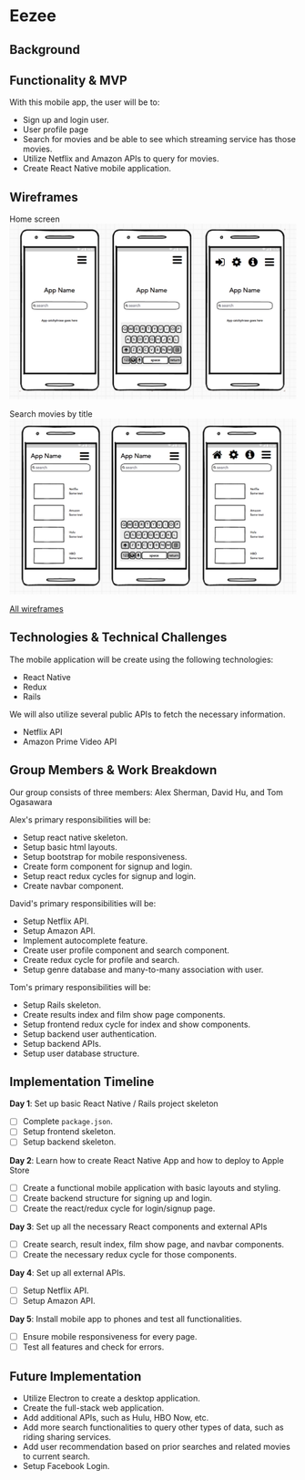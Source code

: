 # Eezee

## Background



## Functionality & MVP

With this mobile app, the user will be to:
- Sign up and login user.
- User profile page
- Search for movies and be able to see which streaming service has those movies.
- Utilize Netflix and Amazon APIs to query for movies.
- Create React Native mobile application.

## Wireframes

Home screen
![home_screen][home_screen]

Search movies by title
![search][search_results]

[All wireframes][wireframes]

## Technologies & Technical Challenges

The mobile application will be create using the following technologies:

- React Native
- Redux
- Rails

We will also utilize several public APIs to fetch the necessary information.

- Netflix API
- Amazon Prime Video API

## Group Members & Work Breakdown

Our group consists of three members: Alex Sherman, David Hu, and Tom Ogasawara

Alex's primary responsibilities will be:

- Setup react native skeleton.
- Setup basic html layouts.
- Setup bootstrap for mobile responsiveness.
- Create form component for signup and login.
- Setup react redux cycles for signup and login.
- Create navbar component.

David's primary responsibilities will be:

- Setup Netflix API.
- Setup Amazon API.
- Implement autocomplete feature.
- Create user profile component and search component.
- Create redux cycle for profile and search.
- Setup genre database and many-to-many association with user.

Tom's primary responsibilities will be:

- Setup Rails skeleton.
- Create results index and film show page components.
- Setup frontend redux cycle for index and show components.
- Setup backend user authentication.
- Setup backend APIs.
- Setup user database structure.

## Implementation Timeline

**Day 1**: Set up basic React Native / Rails project skeleton
- [ ] Complete `package.json`.
- [ ] Setup frontend skeleton.
- [ ] Setup backend skeleton.

**Day 2**: Learn how to create React Native App and how to deploy to Apple Store
- [ ] Create a functional mobile application with basic layouts and styling.
- [ ] Create backend structure for signing up and login.
- [ ] Create the react/redux cycle for login/signup page.

**Day 3**: Set up all the necessary React components and external APIs
- [ ] Create search, result index, film show page, and navbar components.
- [ ] Create the necessary redux cycle for those components.

**Day 4**: Set up all external APIs.
- [ ] Setup Netflix API.
- [ ] Setup Amazon API.

**Day 5**: Install mobile app to phones and test all functionalities.
- [ ] Ensure mobile responsiveness for every page.
- [ ] Test all features and check for errors.

## Future Implementation
- Utilize Electron to create a desktop application.
- Create the full-stack web application.
- Add additional APIs, such as Hulu, HBO Now, etc.
- Add more search functionalities to query other types of data, such as riding sharing services.
- Add user recommendation based on prior searches and related movies to current search.
- Setup Facebook Login.

[home_screen]: ./wireframes/home_screens.png "Home Screen"
[search_results]: ./wireframes/search_screens.png "Search Results"
[wireframes]: ./wireframes
